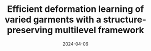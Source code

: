 ---
title: "Efficient deformation learning of varied garments with a structure-preserving multilevel framework"
collection: publications
permalink: /publication/2024-psd-unet
date: 2024-04-06
venue: 'ACM SIGGRAPH Symposium on Interactive 3D Graphics and Games'
link: 'https://i3dsymposium.org/2024/papers.html#learning-to-move'
paperurl: '/files/pdf/research/202404psdunet-I3D.pdf'
book: 'https://li-tianxing.github.io/publication/psdunet/'
citation: '<a href="https://li-tianxing.github.io/">Tianxing Li</a>, Rui Shi, <a href="https://orcid.org/0009-0008-5253-4764">Zihui Li</a>, <a href="https://graphics.c.u-tokyo.ac.jp/hp/kanai/">Takashi Kanai</a>, <a href="https://www.researchgate.net/scientific-contributions/Qing-Zhu-2164787753">Qing Zhu</a>. <i>ACM SIGGRAPH Symposium on Interactive 3D Graphics and Games</i>, 2024, Article No. 8.'
---